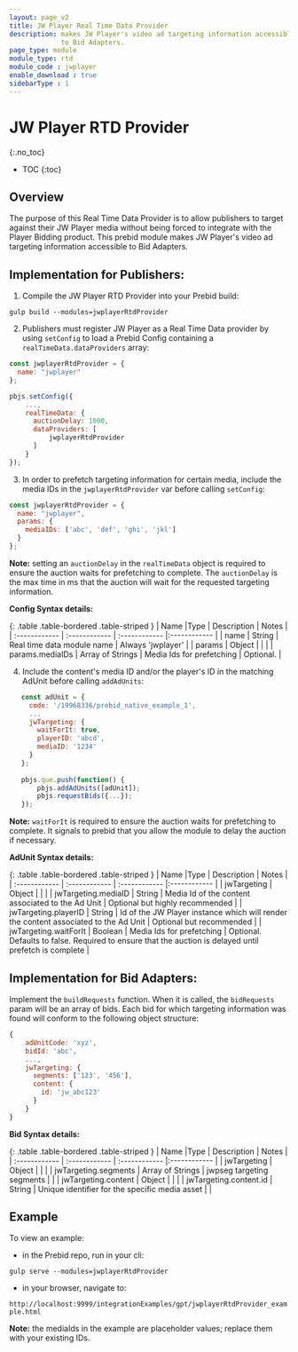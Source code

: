 ```yaml
---
layout: page_v2
title: JW Player Real Time Data Provider
description: makes JW Player's video ad targeting information accessible 
             to Bid Adapters.
page_type: module
module_type: rtd
module_code : jwplayer
enable_download : true
sidebarType : 1
---
```


# JW Player RTD Provider
{:.no_toc}

* TOC
{:toc}

## Overview

The purpose of this Real Time Data Provider is to allow publishers to target against their JW Player media without 
being forced to integrate with the Player Bidding product. This prebid module makes JW Player's video ad targeting information accessible 
to Bid Adapters.

## Implementation for Publishers:

1) Compile the JW Player RTD Provider into your Prebid build:

`gulp build --modules=jwplayerRtdProvider`

2) Publishers must register JW Player as a Real Time Data provider by using `setConfig` to load a Prebid Config containing a `realTimeData.dataProviders` array:

```javascript
const jwplayerRtdProvider = {
  name: "jwplayer"
};

pbjs.setConfig({
    ...,
    realTimeData: {
      auctionDelay: 1000,
      dataProviders: [
          jwplayerRtdProvider
      ]
    }
});
``` 

3) In order to prefetch targeting information for certain media, include the media IDs in the `jwplayerRtdProvider` var before calling `setConfig`:

```javascript
const jwplayerRtdProvider = {
  name: "jwplayer",
  params: {
    mediaIDs: ['abc', 'def', 'ghi', 'jkl']
  }
};
```

**Note:** setting an `auctionDelay` in the `realTimeData` object is required to ensure the auction waits for prefetching to complete. The `auctionDelay` is the max time in ms that the auction will wait for the requested targeting information.

**Config Syntax details:**

{: .table .table-bordered .table-striped }
| Name  |Type | Description   | Notes  |
| :------------ | :------------ | :------------ |:------------ |
| name | String | Real time data module name | Always 'jwplayer' |
| params | Object | | |
| params.mediaIDs | Array of Strings | Media Ids for prefetching | Optional. |

4) Include the content's media ID and/or the player's ID in the matching AdUnit before calling `addAdUnits`:

```javascript
   const adUnit = {
     code: '/19968336/prebid_native_example_1',
     ...
     jwTargeting: {
       waitForIt: true,
       playerID: 'abcd',
       mediaID: '1234'
     }
   };
   
   pbjs.que.push(function() {
       pbjs.addAdUnits([adUnit]);
       pbjs.requestBids({...});
   });
```

**Note:** `waitForIt` is required to ensure the auction waits for prefetching to complete. It signals to prebid that you allow the module to delay the auction if necessary. 

**AdUnit Syntax details:**

{: .table .table-bordered .table-striped }
| Name  |Type | Description   | Notes  |
| :------------ | :------------ | :------------ |:------------ |
| jwTargeting | Object | | |
| jwTargeting.mediaID | String | Media Id of the content associated to the Ad Unit | Optional but highly recommended |
| jwTargeting.playerID | String | Id of the JW Player instance which will render the content associated to the Ad Unit | Optional but recommended |
| jwTargeting.waitForIt | Boolean | Media Ids for prefetching | Optional. Defaults to false. Required to ensure that the auction is delayed until prefetch is complete |

## Implementation for Bid Adapters:

Implement the `buildRequests` function. When it is called, the `bidRequests` param will be an array of bids.
Each bid for which targeting information was found will conform to the following object structure:

```javascript
{
    adUnitCode: 'xyz',
    bidId: 'abc',
    ...,
    jwTargeting: {
      segments: ['123', '456'],
      content: {
        id: 'jw_abc123'
      }
    }
}
```
  
**Bid Syntax details:**

{: .table .table-bordered .table-striped }
| Name  |Type | Description   | Notes  |
| :------------ | :------------ | :------------ |:------------ |
| jwTargeting | Object | | |
| jwTargeting.segments | Array of Strings | jwpseg targeting segments | |
| jwTargeting.content | Object | | |
| jwTargeting.content.id | String | Unique identifier for the specific media asset | |
  
## Example

To view an example:
 
- in the Prebid repo, run in your cli:

`gulp serve --modules=jwplayerRtdProvider`

- in your browser, navigate to:

`http://localhost:9999/integrationExamples/gpt/jwplayerRtdProvider_example.html`

**Note:** the mediaIds in the example are placeholder values; replace them with your existing IDs.